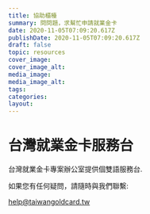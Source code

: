 ```yaml
---
title: 協助櫃檯
summary: 問問題，求幫忙申請就業金卡
date: 2020-11-05T07:09:20.617Z
publishDate: 2020-11-05T07:09:20.617Z
draft: false
topic: resources
cover_image: 
cover_image_alt:
media_image:
media_image_alt:
tags:
categories:
layout:
---
```

# 台灣就業金卡服務台
台灣就業金卡專案辦公室提供個雙語服務台.

如果您有任何疑問，請隨時與我們聯繫:

help@taiwangoldcard.tw
